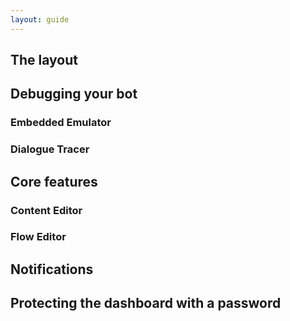 ```yaml
---
layout: guide
---
```


## The layout

## Debugging your bot

### Embedded Emulator

### Dialogue Tracer

## Core features

### Content Editor

### Flow Editor

## Notifications

## Protecting the dashboard with a password

